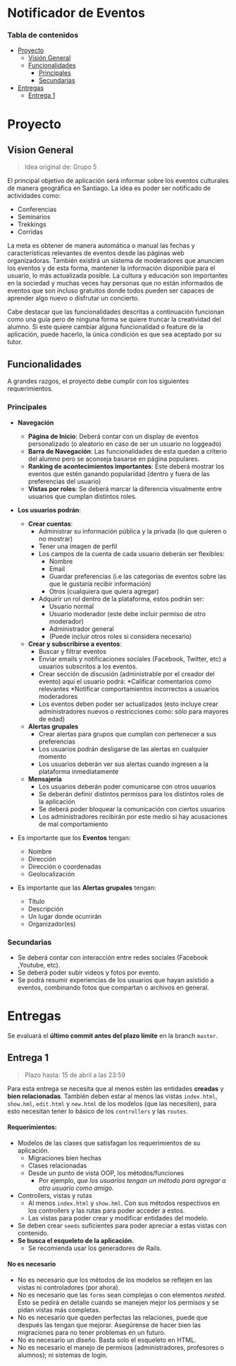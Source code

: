 # Notificador de Eventos

### Tabla de contenidos
* [Proyecto](#proyecto)
  * [Visión General](#vision-general)
  * [Funcionalidades](#funcionalidades)
    * [Principales](#principales)
    * [Secundarias](#secundarias)
* [Entregas](#entregas)
	* [Entrega 1](#entrega-1)
    
# Proyecto

## Vision General
> Idea original de: Grupo 5
  
El principal objetivo de aplicación será informar sobre los eventos culturales de manera geográfica en Santiago. 
La idea es poder ser notificado de actividades como:
* Conferencias
* Seminarios
* Trekkings
* Corridas

La meta es obtener de manera automática o manual las fechas y características relevantes de eventos desde las páginas
web organizadoras. También existirá un sistema de moderadores que anuncien los eventos y de esta forma, mantener la información
disponible para el usuario, lo más actualizada posible. La cultura y educación son importantes en la sociedad y muchas veces hay personas que
no están informados de eventos que son incluso gratuitos donde todos pueden ser capaces de aprender algo
nuevo o disfrutar un concierto.

Cabe destacar que las funcionalidades descritas a continuación funcionan como una guía pero de ninguna forma se quiere truncar la creatividad del alumno.
Si este quiere cambiar alguna funcionalidad o feature de la aplicación, puede hacerlo, la única condición es que sea aceptado por su tutor.

## Funcionalidades

A grandes razgos, el proyecto debe cumplir con los siguientes requerimientos.

### Principales
* **Navegación**
  * **Página de Inicio**: Deberá contar con un display de eventos personalizado (o aleatorio en caso de ser un usuario no loggeado)
  * **Barra de Navegación**: Las funcionalidades de esta quedan a criterio del alumno pero se aconseja basarse en página populares.
  * **Ranking de acontecimientos importantes**: Este deberá mostrar los eventos que estén ganando popularidad (dentro y fuera de las preferencias del usuario)
  * **Vistas por roles**: Se deberá marcar la diferencia visualmente entre usuarios que cumplan distintos roles.

* **Los usuarios podrán**:
	* **Crear cuentas**:
		* Administrar su información pública y la privada (lo que quieren o no mostrar)
		* Tener una imagen de perfil
		* Los campos de la cuenta de cada usuario deberán ser flexibles:
		  * Nombre
		  * Email
		  * Guardar preferencias (i.e las categorías de eventos sobre las que le gustaría recibir información)
		  * Otros (cualquiera que quiera agregar)
	  * Adquirir un rol dentro de la plataforma, estos podrán ser:
		  * Usuario normal
		  * Usuario moderador (este debe incluir permiso de otro moderador)
		  * Administrador general
		  * (Puede incluir otros roles si considera necesario)
	* **Crear y subscribirse a eventos**:
		* Buscar y filtrar eventos
		* Enviar emails y notificaciones sociales (Facebook, Twitter, etc) a usuarios subscritos a los eventos.
		* Crear sección de discusión (administrable por el creador del evento) aquí el usuario podrá:
	    *Calificar comentarios como relevantes
	    *Notificar comportamientos incorrectos a usuarios moderadores
		* Los eventos deben poder ser actualizados (esto incluye crear administradores nuevos o restricciones como: sólo para mayores de edad)
	* **Alertas grupales**
		* Crear alertas para grupos que cumplan con pertenecer a sus preferencias
		* Los usuarios podrán desligarse de las alertas en cualquier momento
		* Los usuarios deberán ver sus alertas cuando ingresen a la plataforma inmediatamente
	* **Mensajería**
		* Los usuarios deberán poder comunicarse con otros usuarios
		* Se deberán definir distintos permisos para los distintos roles de la aplicación
		* Se deberá poder bloquear la comunicación con ciertos usuarios
		* Los administradores recibirán por este medio si hay acusaciones de mal comportamiento
		
* Es importante que los **Eventos** tengan:
	* Nombre
	* Dirección
	* Dirección o coordenadas
	* Geolocalización
* Es importante que las **Alertas grupales** tengan:
	* Título
	* Descripción
	* Un lugar donde ocurrirán
	* Organizador(es)
	
### Secundarias
* Se deberá contar con interacción entre redes sociales (Facebook ,Youtube, etc).
* Se deberá poder subir videos y fotos por evento.
* Se podrá resumir experiencias de los usuarios que hayan asistido a eventos, combinando fotos que compartan o archivos en general.


# Entregas

Se evaluará el **último commit antes del plazo límite** en la branch `master`. 

## Entrega 1
> Plazo hasta: 15 de abril a las 23:59

Para esta entrega se necesita que al menos estén las entidades **creadas** y **bien relacionadas**. También deben estar al menos las vistas `index.html`, `show.hml`, `edit.html` y `new.html` de los modelos (que las necesiten), para esto necesitan tener lo básico de los ``controllers`` y las ``routes``.

#### Requerimientos:
* Modelos de las clases que satisfagan los requerimientos de su aplicación.
	* Migraciones bien hechas
	* Clases relacionadas
	* Desde un punto de vista OOP, los métodos/funciones
		* Por ejemplo, *que los usuarios tengan un método para agregar a otro usuario como amigo.* 
* Controllers, vistas y rutas
	* Al menos `index.html` y `show.hml`. Con sus métodos respectivos en los controllers y las rutas para poder acceder a estos.
	* Las vistas para poder crear y modificar entidades del modelo. 
* Se deben crear `seeds` suficientes para poder apreciar a estas vistas con contenido. 
* **Se busca el esqueleto de la aplicación.**
	* Se recomienda usar los generadores de Rails.

#### No es necesario
* No es necesario que los métodos de los modelos se reflejen en las vistas ni controladores (por ahora).
* No es necesario que las `forms` sean complejas o con elementos *nested*. Esto se pedirá en detalle cuando se manejen mejor los permisos y se pidan vistas más completas. 
* No es necesario que queden perfectas las relaciones, puede que después las tengan que mejorar. Asegúrense de hacer bien las migraciones para no tener problemas en un futuro.
* No es necesario un diseño. Basta solo el esqueleto en HTML.
* No es necesario el manejo de permisos (administradores, profesores o alumnos); ni sistemas de login. 


